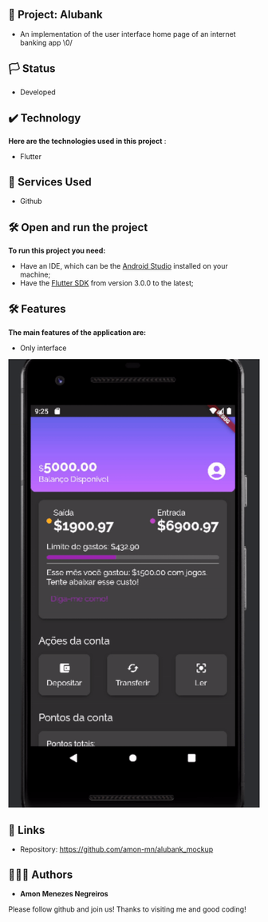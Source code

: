 ## 📱 Project: Alubank

* An implementation of the user interface home page of an internet banking app \0/

## 🏳️ Status

* Developed

## ✔️ Technology

**Here are the technologies used in this project** :

* Flutter 

## 🔨 Services Used

* Github


## 🛠️ Open and run the project

**To run this project you need:**

* Have an IDE, which can be the [Android Studio](https://developer.android.com/) installed on your machine;
* Have the [Flutter SDK](https://docs.flutter.dev/get-started/install) from version 3.0.0 to the latest;


## 🛠️ Features

**The main features of the application are:**
 * Only interface
 
 ![Animated GIF demonstrating project features](https://github.com/amon-mn/alubank_mockup/blob/1191a2c43ddb757a055efe987a2880540c82a402/alubank_mockup.gif)
 
 
 ## 🔗 Links
  * Repository: https://github.com/amon-mn/alubank_mockup
   
 
 ## 🙋🏻‍♂️ Authors

  * **Amon Menezes Negreiros** 

  Please follow github and join us!
  Thanks to visiting me and good coding!
 
